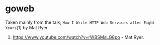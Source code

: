 # goweb

Taken mainly from the talk; `How I Write HTTP Web Services after Eight Years`[1] by Mat Ryer.

1. https://www.youtube.com/watch?v=rWBSMsLG8po -  Mat Ryer.
